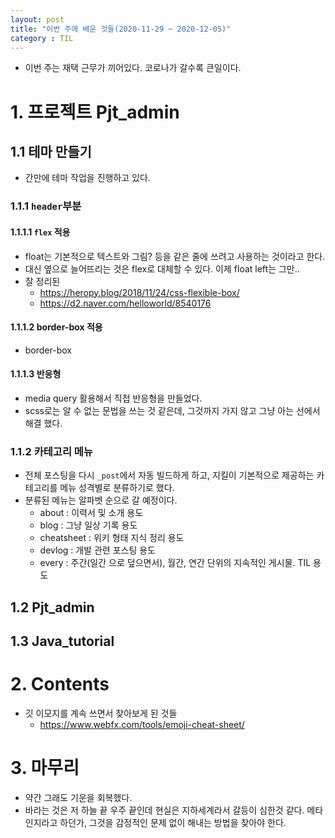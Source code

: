 ```yaml
---
layout: post
title: "이번 주에 배운 것들(2020-11-29 ~ 2020-12-05)"
category : TIL
---
```


- 이번 주는 재택 근무가 끼어있다. 코로나가 갈수록 큰일이다.



# 1. 프로젝트 Pjt_admin

## 1.1 테마 만들기

- 간만에 테마 작업을 진행하고 있다.

### 1.1.1 `header`부분

#### 1.1.1.1 `flex`  적용

- float는 기본적으로 텍스트와 그림? 등을 같은 줄에 쓰려고 사용하는 것이라고 한다.
- 대신 옆으로 늘어뜨리는 것은 flex로 대체할 수 있다. 이제 float left는 그만..
- 잘 정리된
  - https://heropy.blog/2018/11/24/css-flexible-box/
  - https://d2.naver.com/helloworld/8540176

#### 1.1.1.2 border-box 적용

-  border-box

#### 1.1.1.3 반응형

- media query 활용해서 직접 반응형을 만들었다.
- scss로는 알 수 없는 문법을 쓰는 것 같은데, 그것까지 가지 않고 그냥 아는 선에서 해결 했다.



### 1.1.2 카테고리 메뉴

- 전체 포스팅을 다시 `_post`에서 자동 빌드하게 하고, 지킬이 기본적으로 제공하는 카테고리를 메뉴 성격별로 분류하기로 했다.
- 분류된 메뉴는 알파벳 순으로 갈 예정이다.
  - about : 이력서 및 소개 용도
  - blog : 그냥 일상 기록 용도
  - cheatsheet : 위키 형태 지식 정리 용도
  - devlog : 개발 관련 포스팅 용도
  - every : 주간(일간 으로 덮으면서), 월간, 연간 단위의 지속적인 게시물. TIL 용도

 

## 1.2 Pjt_admin
## 1.3 Java_tutorial


# 2. Contents

- 깃 이모지를 계속 쓰면서 찾아보게 된 것들
  - https://www.webfx.com/tools/emoji-cheat-sheet/



# 3. 마무리

- 약간 그래도 기운을 회복했다.
- 바라는 것은 저 하늘 끝 우주 끝인데 현실은 지하세계라서 갈등이 심한것 같다. 메타인지라고 하던가, 그것을 감정적인 문제 없이 해내는 방법을 찾아야 한다.